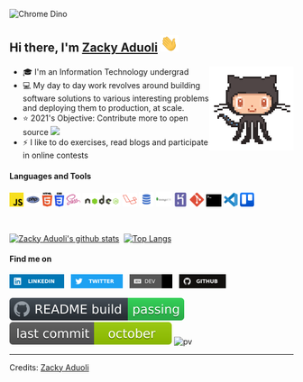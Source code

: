  <!--
**hane-smitter/hane-smitter** is a ✨ _special_ ✨ repository because its `README.md` (this file) appears on your GitHub profile.
-->

![Chrome Dino](https://mir-s3-cdn-cf.behance.net/project_modules/max_1200/4ff07986208593.5d9a654e92f36.gif)

<h2 align="left">Hi there, I'm <a href="https://www.linkedin.com/in/hane-smitter" target="_blank" rel="noopener noreferrer">Zacky Aduoli</a> <img src="https://raw.githubusercontent.com/ABSphreak/ABSphreak/master/gifs/Hi.gif" height="30" />
 
<a href="https://github.com/hane-smitter"><img align='right' src='https://github.com/hane-smitter/hane-smitter/blob/main/img/87202985-820dcb80-c2b6-11ea-9f56-7ec461c497c3.gif' width='150"'></a></h2>

- 🎓 I'm an Information Technology undergrad
- 💻 My day to day work revolves around building software solutions to various interesting problems and deploying them to production, at scale.
- ⭐ 2021's Objective: Contribute more to open source <img src="https://media.giphy.com/media/WUlplcMpOCEmTGBtBW/giphy.gif" width="30">
- ⚡ I like to do exercises, read blogs and participate in online contests

#### Languages and Tools

<p>
    <abbr title="Javascript"><img height="25" src="https://raw.githubusercontent.com/hane-smitter/hane-smitter/main/img/javascript.svg" alt="JavaScript"></abbr>
    <abbr title="PHP"><code><img height="25" src="https://raw.githubusercontent.com/hane-smitter/hane-smitter/main/img/php.png" alt="PHP"></code></abbr>
    <abbr title="HTML"><code><img height="25" src="https://raw.githubusercontent.com/hane-smitter/hane-smitter/main/img/html-5.svg" alt="HTML"></code></abbr>
    <abbr title="CSS"><code><img height="25" src="https://raw.githubusercontent.com/hane-smitter/hane-smitter/main/img/css-3.svg" alt="CSS"></code></abbr>
    <abbr title="Sass Lang"><code><img height="25" src="https://raw.githubusercontent.com/hane-smitter/hane-smitter/main/img/sass-lang.svg" alt="Sass Lang"></code></abbr>
    <abbr title="Node js"><code><img height="25" src="https://raw.githubusercontent.com/hane-smitter/hane-smitter/main/img/nodejs-1.svg" alt="Node js"></code></abbr>
    <abbr title="Laravel"><code><img height="25" src="https://raw.githubusercontent.com/hane-smitter/hane-smitter/main/img/laravel.svg" alt="Laravel"></code></abbr>
    <abbr title="SQL"><code><img height="26" src="https://raw.githubusercontent.com/hane-smitter/hane-smitter/main/img/sql.png" alt="SQL"></code></abbr>
    <abbr title="Mongo DB"><code><img height="27" src="https://raw.githubusercontent.com/hane-smitter/hane-smitter/main/img/mongodb.png" alt="Mongo DB"></code></abbr>
    <abbr title="Heroku"><code><img height="25" src="https://raw.githubusercontent.com/hane-smitter/hane-smitter/main/img/heroku-1.svg" alt="Heroku"></code></abbr>
    <abbr title="Git"><code><img height="25" src="https://raw.githubusercontent.com/hane-smitter/hane-smitter/main/img/git-icon.svg" alt="git"></code></abbr>
    <abbr title="terminal"><code><img height="22" src="https://raw.githubusercontent.com/hane-smitter/hane-smitter/main/img/terminal-1.svg" alt="terminal"></code></abbr>
    <abbr title="VS Code"><code><img height="25" src="https://raw.githubusercontent.com/hane-smitter/hane-smitter/main/img/visual-studio-code-1.svg" alt="Visual Code Studio"></code></abbr>
    <abbr title="Trello"><code><img height="25" src="https://raw.githubusercontent.com/hane-smitter/hane-smitter/main/img/trello-icon.svg" alt="Trello"></code></abbr>

</p>

<br />

[![Zacky Aduoli's github stats](https://github-readme-stats.vercel.app/api?username=hane-smitter&count_private=true&show_icons=true&theme=blue-green&hide_rank=false&hide=stars&include_all_commits=true)](https://github.com/hane-smitter?tab=repositories)&nbsp;&nbsp;[![Top Langs](https://github-readme-stats.vercel.app/api/top-langs/?username=hane-smitter&layout=compact&langs_count=6&theme=blue-green)](https://github.com/hane-smitter)

<!-- <a href="https://www.adamalston.com/"><img height="137px" src="https://github-readme-stats.vercel.app/api?username=hane-smitter&hide_title=true&hide_border=true&show_icons=true&include_all_commits=true&count_private=true&line_height=21&text_color=000&icon_color=000&bg_color=0,ea6161,ffc64d,fffc4d,52fa5a&theme=graywhite" />wi*quL3fcV<img height="137px" src="https://github-readme-stats.vercel.app/api/top-langs/?username=hane-smitter&hide=html&hide_title=true&hide_border=true&layout=compact&langs_count=6&exclude_repo=comp426,Redventures-Movie-Quotes&text_color=000&icon_color=fff&bg_color=0,52fa5a,4dfcff,c64dff&theme=graywhite" /></a> -->

#### Find me on

<!--
<p align='left'>
   <a href="https://www.linkedin.com/in/zacky-aduoli" target="_blank"><img height="25" src="https://raw.githubusercontent.com/hane-smitter/hane-smitter/main/img/linkedin-icon-2.svg"></a>&nbsp;&nbsp;
 <a href="https://twitter.com/SmitterHane" target="_blank"><img height="25" src="https://raw.githubusercontent.com/hane-smitter/hane-smitter/main/img/twitter-3.svg"></a>&nbsp;&nbsp;
 <a href="https://instagram.com/zacky_aduoli" target="_blank"><img height="25" src="https://raw.githubusercontent.com/hane-smitter/hane-smitter/main/img/instagram-2-1.svg"></a>&nbsp;&nbsp;
 <a href="https://www.kaggle.com/zacky-aduoli" target="_blank"><img height="25" src="https://raw.githubusercontent.com/hane-smitter/hane-smitter/main/img/Kaggle%20Icon.svg"></a>&nbsp;&nbsp;
 <a href="https://public.tableau.com/profile/zacky.aduoli#!/" target="_blank"><img height="25" src="https://raw.githubusercontent.com/hane-smitter/hane-smitter/main/img/tableau-software.svg"></a>&nbsp;&nbsp;
 <a href="https://github.com/hane-smitter" target="_blank"><img height="25" src="https://raw.githubusercontent.com/hane-smitter/hane-smitter/main/img/github-1.svg"></a>&nbsp;&nbsp;

 </p>
 -->

 <p align='left'>
   <a href="https://www.linkedin.com/in/zacky-aduoli" target="_blank"><img height="25" src="https://raw.githubusercontent.com/hane-smitter/hane-smitter/main/img/linkedin%20rect.svg"></a>&nbsp;&nbsp;
 <a href="https://twitter.com/SmitterHane" target="_blank"><img height="25" src="https://raw.githubusercontent.com/hane-smitter/hane-smitter/main/img/twitter%20rect.svg"></a>&nbsp;&nbsp;
 <a href="https://dev.to/smitterhane" target="_blank"><img height="25" src="https://raw.githubusercontent.com/hane-smitter/hane-smitter/main/img/Dev--black.svg"></a>&nbsp;&nbsp;
 <a href="https://github.com/hane-smitter" target="_blank"><img height="25" src="https://raw.githubusercontent.com/hane-smitter/hane-smitter/main/img/github%20rect.svg"></a>&nbsp;&nbsp;
 
 </p>

![build](https://github.com/hane-smitter/hane-smitter/blob/main/img/badge.svg)
![GitHub last commit](https://github.com/hane-smitter/hane-smitter/blob/main/img/last%20commit.svg)
![pv](https://pageview.vercel.app/?github_user=hane-smitter)

---

Credits: [Zacky Aduoli](https://github.com/hane-smitter)
